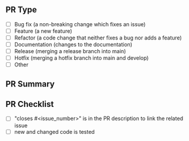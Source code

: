 <!--
Thank you so much for your PR! To help us review your contribution, please check
out the contribution guide: https://github.com/MeridianInnovation/colormap-tool/blob/main/CONTRIBUTING.md
-->

## PR Type

- [ ] Bug fix (a non-breaking change which fixes an issue)
- [ ] Feature (a new feature)
- [ ] Refactor (a code change that neither fixes a bug nor adds a feature)
- [ ] Documentation (changes to the documentation)
- [ ] Release (merging a release branch into main)
- [ ] Hotfix (merging a hotfix branch into main and develop)
- [ ] Other

## PR Summary

<!-- Please describe the pull request, link to any relevant issues and PRs:

-->

## PR Checklist

<!-- Please check any applicable boxes. -->

- [ ] "closes #<issue_number>" is in the PR description to link the related issue
- [ ] new and changed code is tested

<!-- Thank you for your contribution! -->
